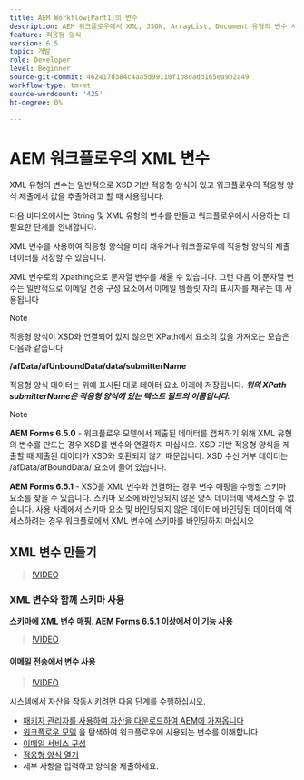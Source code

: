 ```yaml
---
title: AEM Workflow[Part1]의 변수
description: AEM 워크플로우에서 XML, JSON, ArrayList, Document 유형의 변수 사용
feature: 적응형 양식
version: 6.5
topic: 개발
role: Developer
level: Beginner
source-git-commit: 462417d384c4aa5d99110f1b8dadd165ea9b2a49
workflow-type: tm+mt
source-wordcount: '425'
ht-degree: 0%

---
```



# AEM 워크플로우의 XML 변수

XML 유형의 변수는 일반적으로 XSD 기반 적응형 양식이 있고 워크플로우의 적응형 양식 제출에서 값을 추출하려고 할 때 사용됩니다.

다음 비디오에서는 String 및 XML 유형의 변수를 만들고 워크플로우에서 사용하는 데 필요한 단계를 안내합니다.

XML 변수를 사용하여 적응형 양식을 미리 채우거나 워크플로우에 적응형 양식의 제출 데이터를 저장할 수 있습니다.

XML 변수로의 Xpathing으로 문자열 변수를 채울 수 있습니다. 그런 다음 이 문자열 변수는 일반적으로 이메일 전송 구성 요소에서 이메일 템플릿 자리 표시자를 채우는 데 사용됩니다

>[!NOTE]
>
>적응형 양식이 XSD와 연결되어 있지 않으면 XPath에서 요소의 값을 가져오는 모습은 다음과 같습니다
>
>**/afData/afUnboundData/data/submitterName**

적응형 양식 데이터는 위에 표시된 대로 데이터 요소 아래에 저장됩니다. **_위의 XPath submitterName은 적응형 양식에 있는 텍스트 필드의 이름입니다._**

>[!NOTE]
>
>**AEM Forms 6.5.0**  - 워크플로우 모델에서 제출된 데이터를 캡처하기 위해 XML 유형의 변수를 만드는 경우 XSD를 변수와 연결하지 마십시오. XSD 기반 적응형 양식을 제출할 때 제출된 데이터가 XSD와 호환되지 않기 때문입니다. XSD 수신 거부 데이터는 /afData/afBoundData/ 요소에 들어 있습니다.
>
>**AEM Forms 6.5.1**  - XSD를 XML 변수와 연결하는 경우 변수 매핑을 수행할 스키마 요소를 찾을 수 있습니다. 스키마 요소에 바인딩되지 않은 양식 데이터에 액세스할 수 없습니다. 사용 사례에서 스키마 요소 및 바인딩되지 않은 데이터에 바인딩된 데이터에 액세스하려는 경우 워크플로에서 XML 변수에 스키마를 바인딩하지 마십시오

## XML 변수 만들기

>[!VIDEO](https://video.tv.adobe.com/v/26440?quality=12?autoplay=1)

### XML 변수와 함께 스키마 사용

**스키마에 XML 변수 매핑. AEM Forms 6.5.1 이상에서 이 기능 사용**

>[!VIDEO](https://video.tv.adobe.com/v/28098?quality=9&learn=on)

#### 이메일 전송에서 변수 사용

>[!VIDEO](https://video.tv.adobe.com/v/26441?quality=12&learn=on)

시스템에서 자산을 작동시키려면 다음 단계를 수행하십시오.

* [패키지 관리자를 사용하여 자산을 다운로드하여 AEM에 가져옵니다](assets/xmlandstringvariable.zip)
* [워크플로우 모델](http://localhost:4502/editor.html/conf/global/settings/workflow/models/vacationrequest.html) 을 탐색하여 워크플로우에 사용되는 변수를 이해합니다
* [이메일 서비스 구성](https://helpx.adobe.com/experience-manager/6-5/sites/administering/using/notification.html#ConfiguringtheMailService)
* [적응형 양식 열기](http://localhost:4502/content/dam/formsanddocuments/applicationfortimeoff/jcr:content?wcmmode=disabled)
* 세부 사항을 입력하고 양식을 제출하세요.

